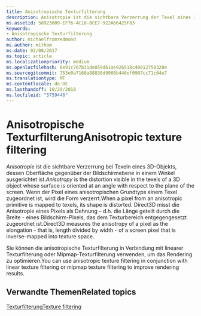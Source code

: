 ```yaml
---
title: Anisotropische Texturfilterung
description: Anisotropie ist die sichtbare Verzerrung der Texel eines 3D-Objekts, dessen Oberfläche gegenüber der Bildschirmebene in einem Winkel ausgerichtet ist. Wenn der Pixel eines anisotropischen Grundtyps einem Texel zugeordnet ist, wird die Form verzerrt.
ms.assetid: 58923809-EF76-4C16-BCE7-922A66425F83
keywords:
- Anisotropische Texturfilterung
author: michaelfromredmond
ms.author: mithom
ms.date: 02/08/2017
ms.topic: article
ms.localizationpriority: medium
ms.openlocfilehash: 6e91c707b31de859d61ae926518c40812758320e
ms.sourcegitcommit: 753e0a7160a88830d9908b446ef0907cc71c64e7
ms.translationtype: MT
ms.contentlocale: de-DE
ms.lasthandoff: 10/29/2018
ms.locfileid: "5759446"
---
```

# <a name="anisotropic-texture-filtering"></a><span data-ttu-id="2fa6d-105">Anisotropische Texturfilterung</span><span class="sxs-lookup"><span data-stu-id="2fa6d-105">Anisotropic texture filtering</span></span>


<span data-ttu-id="2fa6d-106">*Anisotropie* ist die sichtbare Verzerrung bei Texeln eines 3D-Objekts, dessen Oberfläche gegenüber der Bildschirmebene in einem Winkel ausgerichtet ist.</span><span class="sxs-lookup"><span data-stu-id="2fa6d-106">*Anisotropy* is the distortion visible in the texels of a 3D object whose surface is oriented at an angle with respect to the plane of the screen.</span></span> <span data-ttu-id="2fa6d-107">Wenn der Pixel eines anisotropischen Grundtyps einem Texel zugeordnet ist, wird die Form verzerrt.</span><span class="sxs-lookup"><span data-stu-id="2fa6d-107">When a pixel from an anisotropic primitive is mapped to texels, its shape is distorted.</span></span> <span data-ttu-id="2fa6d-108">Direct3D misst die Anisotropie eines Pixels als Dehnung – d.h. die Länge geteilt durch die Breite - eines Bildschirm-Pixels, das dem Texturbereich entgegengesetzt zugeordnet ist.</span><span class="sxs-lookup"><span data-stu-id="2fa6d-108">Direct3D measures the anisotropy of a pixel as the elongation - that is, length divided by width - of a screen pixel that is inverse-mapped into texture space.</span></span>

<span data-ttu-id="2fa6d-109">Sie können die anisotropische Texturfilterung in Verbindung mit linearer Texturfilterung oder Mipmap-Texturfilterung verwenden, um das Rendering zu optimieren.</span><span class="sxs-lookup"><span data-stu-id="2fa6d-109">You can use anisotropic texture filtering in conjunction with linear texture filtering or mipmap texture filtering to improve rendering results.</span></span>

## <a name="span-idrelated-topicsspanrelated-topics"></a><span data-ttu-id="2fa6d-110"><span id="related-topics"></span>Verwandte Themen</span><span class="sxs-lookup"><span data-stu-id="2fa6d-110"><span id="related-topics"></span>Related topics</span></span>


[<span data-ttu-id="2fa6d-111">Texturfilterung</span><span class="sxs-lookup"><span data-stu-id="2fa6d-111">Texture filtering</span></span>](texture-filtering.md)

 

 




